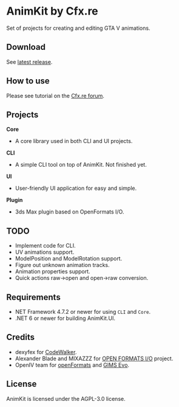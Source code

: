 # AnimKit by Cfx.re

Set of projects for creating and editing GTA V animations.

## Download
See [latest release](https://github.com/CitizenFX/AnimKit/releases/latest).

## How to use
Please see tutorial on the [Cfx.re forum](https://forum.cfx.re/t/4778131).

## Projects
**Core**
- A core library used in both CLI and UI projects.

**CLI**
- A simple CLI tool on top of AnimKit. Not finished yet.

**UI**
- User-friendly UI application for easy and simple.

**Plugin**
- 3ds Max plugin based on OpenFormats I/O.

## TODO
* Implement code for CLI.
* UV animations support.
* ModelPosition and ModelRotation support.
* Figure out unknown animation tracks.
* Animation properties support.
* Quick actions raw->open and open->raw conversion.

## Requirements
- NET Framework 4.7.2 or newer for using `CLI` and `Core`.
- .NET 6 or newer for building AnimKit.UI.

## Credits
- dexyfex for [CodeWalker](https://github.com/dexyfex/CodeWalker).
- Alexander Blade and MIXAZZZ for [OPEN FORMATS I/O](http://dev-c.com/gtaiv/ofio/) project.
- OpenIV team for [openFormats](https://openiv.com) and [GIMS Evo](https://github.com/3Doomer/GIMS-Evo).

## License
AnimKit is licensed under the AGPL-3.0 license.
